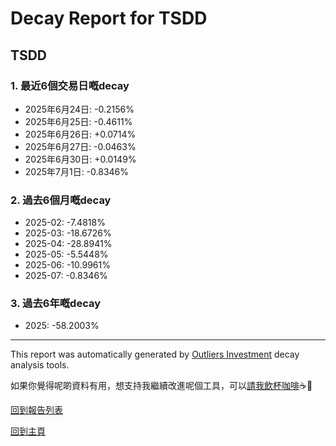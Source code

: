 # Decay Report for TSDD

## TSDD

### 1. 最近6個交易日嘅decay

- 2025年6月24日: -0.2156%
- 2025年6月25日: -0.4611%
- 2025年6月26日: +0.0714%
- 2025年6月27日: -0.0463%
- 2025年6月30日: +0.0149%
- 2025年7月1日: -0.8346%

### 2. 過去6個月嘅decay

- 2025-02: -7.4818%
- 2025-03: -18.6726%
- 2025-04: -28.8941%
- 2025-05: -5.5448%
- 2025-06: -10.9961%
- 2025-07: -0.8346%

### 3. 過去6年嘅decay

- 2025: -58.2003%

------------------------------
This report was automatically generated by [Outliers Investment](https://outliersecon.github.io/Outliers-Investment/) decay analysis tools.

如果你覺得呢啲資料有用，想支持我繼續改進呢個工具，可以[請我飲杯咖啡](https://buymeacoffee.com/outliersecon)☕🙏

[回到報告列表](https://outliersecon.github.io/Outliers-Investment/reports/reports_public)

[回到主頁](https://outliersecon.github.io/Outliers-Investment/)